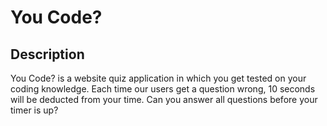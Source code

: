 # You Code?

## Description 
You Code? is a website quiz application in which you get tested on your coding knowledge. Each time our users get a question wrong, 10 seconds will be deducted from your time. Can you answer all questions before your timer is up?
